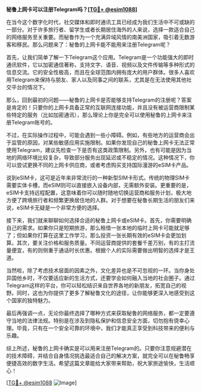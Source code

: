 **秘鲁上网卡可以注册Telegram吗？[[TG💪+ @esim1088](https://t.me/s/esim1088)]**

在当今这个数字化时代，社交媒体和即时通讯工具已经成为我们生活中不可或缺的一部分。对于许多旅行者、留学生或者长期居住海外的人来说，选择一款适合自己的网络服务至关重要。而秘鲁作为一个充满异域风情的南美洲国家，吸引着无数游客和移民。那么问题来了：秘鲁的上网卡能不能用来注册Telegram呢？

首先，让我们简单了解一下Telegram这个应用。Telegram是一个功能强大的即时通讯软件，它以加密通信著称，支持文字、语音、视频以及文件传输等多种形式的信息交流。它的安全性极高，而且在全球范围内拥有庞大的用户群体。很多人喜欢用Telegram来保持与朋友、家人以及同事之间的联系，尤其是在无法使用其他社交平台的情况下。

那么，回到最初的问题——秘鲁的上网卡是否能够支持Telegram的注册呢？答案是肯定的！只要你的上网卡具备正常的互联网连接功能，并且没有被运营商限制某些特定的服务（比如加密通讯），那么理论上你是完全可以使用秘鲁的上网卡来注册Telegram账号的。

不过，在实际操作过程中，可能会遇到一些小障碍。例如，有些地方的运营商会出于监管的原因，对某些敏感应用实施限制。如果你发现自己的秘鲁上网卡无法正常使用Telegram，建议先检查一下是否有这类政策限制。另外，也有可能是因为当地的网络环境比较复杂，导致部分服务出现延迟或不稳定的情况。这种情况下，你可以尝试更换不同的上网卡供应商，或者考虑购买支持国际漫游的eSIM卡产品。

说到eSIM卡，这可是近年来非常流行的一种新型SIM卡形式。传统的物理SIM卡需要实体卡槽，而eSIM则可以直接嵌入设备内部，无需额外安装。更重要的是，eSIM卡支持远程配置，这意味着你可以随时随地切换运营商和服务计划，极大地方便了跨境旅行者和频繁更换居住地的人群。对于想要在秘鲁长期生活的朋友们来说，eSIM卡无疑是一个非常方便的选择。

接下来，我们就来聊聊如何选择合适的秘鲁上网卡或eSIM卡。首先，你需要明确自己的需求。如果你只是短期旅游，那么租借一张本地的临时上网卡可能就足够了；但如果你打算在这里工作学习，那么投资一张长期有效的eSIM卡会更加划算。其次，要关注价格和服务质量。不同运营商提供的套餐千差万别，有的主打流量便宜，有的则侧重于通话时长优惠。根据个人的实际需要做出明智的选择才是王道。

当然啦，除了考虑技术层面的因素之外，文化差异也是不可忽视的一环。当你身处异国他乡时，不仅要适应新的生活方式，还要学会如何融入当地的社会圈子。通过Telegram这样的平台，你可以轻松结识来自世界各地的新朋友，拓宽自己的视野。同时，这也为你提供了更多了解秘鲁文化的途径，让你能够更深入地感受到这个国家的独特魅力。

最后再强调一点，无论你最终选择了哪种方式来获取秘鲁的网络服务，都一定要遵守当地的法律法规。特别是在涉及到隐私保护和信息安全方面，切勿抱有侥幸心理。毕竟，只有在一个安全可靠的环境中，我们才能真正享受到科技带来的便利与乐趣。

综上所述，秘鲁的上网卡确实是可以用来注册Telegram的。只要你注意规避潜在的技术障碍，并结合自身情况挑选最适合自己的解决方案，就完全可以在秘鲁畅享便捷高效的数字生活。希望这篇文章能给大家带来帮助，祝大家旅途愉快，生活顺心！

[[TG💪+ @esim1088](https://t.me/s/esim1088) ![Image](https://i.postimg.cc/4NQfJmqS/Snipaste-2025-05-13-00-14-12.png)]